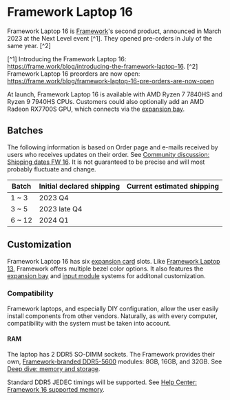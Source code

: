 # Framework Laptop 16
Framework Laptop 16 is [Framework](/framework-computer-inc)'s second product, announced in March 2023 at the Next Level event [^1]. They opened pre-orders in July of the same year. [^2]

[^1] Introducing the Framework Laptop 16: https://frame.work/blog/introducing-the-framework-laptop-16.
[^2] Framework Laptop 16 preorders are now open: https://frame.work/blog/framework-laptop-16-pre-orders-are-now-open

At launch, Framework Laptop 16 is available with AMD Ryzen 7 7840HS and Ryzen 9 7940HS CPUs.
Customers could also optionally add an AMD Radeon RX7700S GPU, which connects via the [expansion bay](/expansion-bay).

## Batches

The following information is based on Order page and e-mails received by users who receives updates on their order. See [Community discussion: Shipping dates FW 16](https://community.frame.work/t/shipping-dates-fw-16/35491).
It is not guaranteed to be precise and will most probably fluctuate and change.

| Batch | Initial declared shipping | Current estimated shipping |
| --- | --- | --- |
| 1 ~ 3   | 2023 Q4 |  |
| 3 ~ 5   | 2023 late Q4 |  |
| 6 ~ 12  | 2024 Q1 | |

## Customization
Framework Laptop 16 has six [expansion card](/expansion-cards) slots. Like [Framework Laptop 13](/framework-laptop-13), Framework offers multiple bezel color options. It also features the [expansion bay](/expansion-bay) and [input module](/input-modules) systems for additonal customization.

### Compatibility

Framework laptops, and especially DIY configuration, allow the user easily install components from other vendors.
Naturally, as with every computer, compatibility with the system must be taken into account.

#### RAM

The laptop has 2 DDR5 SO-DIMM sockets. The Framework provides their own, [Framework-branded DDR5-5600](https://frame.work/marketplace/memory-storage?search=DDR5) modules:
8GB, 16GB, and 32GB. See [Deep dive: memory and storage](https://frame.work/blog/framework-laptop-16-deep-dive---memory-and-storage).

Standard DDR5 JEDEC timings will be supported. See [Help Center: Framework 16 supported memory](https://knowledgebase.frame.work/what-dram-memory-is-supported-by-framework-laptop-16-ryS2Xr3ch).
